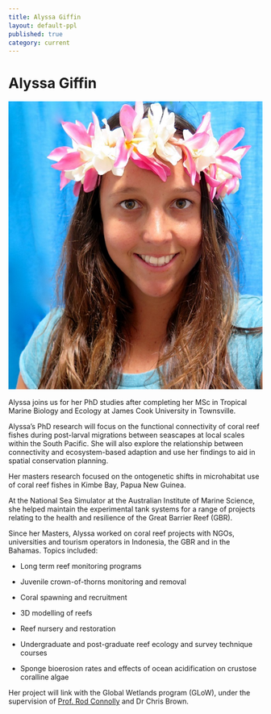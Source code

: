 ```yaml
---
title: Alyssa Giffin
layout: default-ppl
published: true
category: current
---
```


# Alyssa Giffin
![](/images/people/alyssa-giffin.jpg)  

Alyssa joins us for her PhD studies after completing her MSc in Tropical Marine Biology and Ecology at James Cook University in Townsville.

Alyssa’s PhD research will focus on the functional connectivity of coral reef fishes during post-larval migrations between seascapes at local scales within the South Pacific. She will also explore the relationship between connectivity and ecosystem-based adaption and use her findings to aid in spatial conservation planning.

Her masters research focused on the ontogenetic shifts in microhabitat use of coral reef fishes in Kimbe Bay, Papua New Guinea.    

At the National Sea Simulator at the Australian Institute of Marine Science, she helped maintain the experimental tank systems for a range of projects relating to the health and resilience of the Great Barrier Reef (GBR).  

Since her Masters, Alyssa worked on coral reef projects with NGOs, universities and tourism operators in Indonesia, the GBR and in the Bahamas. Topics included:  

* Long term reef monitoring programs  

* Juvenile crown-of-thorns monitoring and removal  

* Coral spawning and recruitment  

* 3D modelling of reefs  

* Reef nursery and restoration  

* Undergraduate and post-graduate reef ecology and survey technique courses  

* Sponge bioerosion rates and effects of ocean acidification on crustose coralline algae  

Her project will link with the Global Wetlands program (GLoW), under the supervision of [Prof. Rod Connolly](http://www.rodconnolly.com/) and Dr Chris Brown.  
